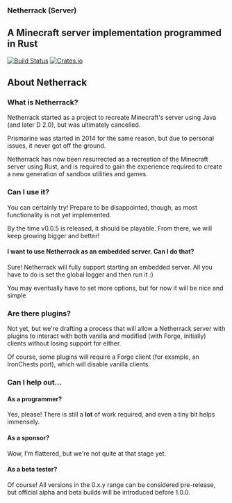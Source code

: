 ### Netherrack (Server)
## A Minecraft server implementation programmed in Rust

[![Build Status](https://travis-ci.org/Techern/Netherrack.svg?branch=master)](https://travis-ci.org/Techern/Netherrack)  [![Crates.io](https://img.shields.io/crates/v/netherrack.svg)](https://crates.io/crates/netherrack) 

## About Netherrack

### What is Netherrack?

Netherrack started as a project to recreate Minecraft's server using Java (and later D 2.0), but was ultimately cancelled.

Prismarine was started in 2014 for the same reason, but due to personal issues, it never got off the ground.

Netherrack has now been resurrected as a recreation of the Minecraft server using Rust, and is required to gain the experience required to create a new generation of sandbox utilities and games.

### Can I use it?

You can certainly try! Prepare to be disappointed, though, as most functionality is not yet implemented.

By the time v0.0.5 is released, it should be playable. From there, we will keep growing bigger and better!

#### I want to use Netherrack as an embedded server. Can I do that?

Sure! Netherrack will fully support starting an embedded server. All you have to do is set the global logger and then run it :)

You may eventually have to set more options, but for now it will be nice and simple

### Are there plugins?

Not yet, but we're drafting a process that will allow a Netherrack server with plugins to interact with both vanilla and modified (with Forge, initially) clients without losing support for either.

Of course, some plugins will require a Forge client (for example, an IronChests port), which will disable vanilla clients.

### Can I help out...

#### As a programmer?

Yes, please! There is still a **lot** of work required, and even a tiny bit helps immensely.

#### As a sponsor?

Wow, I'm flattered, but we're not quite at that stage yet. 

#### As a beta tester?

Of course! All versions in the 0.x.y range can be considered pre-release, but official alpha and beta builds will be introduced before 1.0.0.
